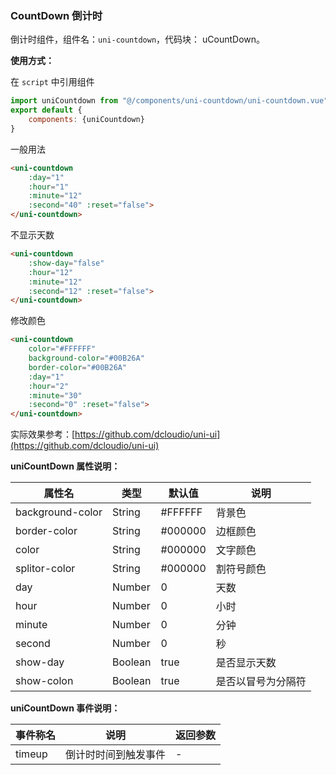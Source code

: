 ### CountDown 倒计时

倒计时组件，组件名：``uni-countdown``，代码块： uCountDown。

**使用方式：**

在 ``script`` 中引用组件 

```javascript
import uniCountdown from "@/components/uni-countdown/uni-countdown.vue"
export default {
    components: {uniCountdown}
}
```

一般用法

```html
<uni-countdown 
    :day="1" 
    :hour="1" 
    :minute="12" 
    :second="40" :reset="false">
</uni-countdown>
```

不显示天数

```html
<uni-countdown 
    :show-day="false" 
    :hour="12" 
    :minute="12" 
    :second="12" :reset="false">
</uni-countdown>
```

修改颜色

```html
<uni-countdown 
    color="#FFFFFF" 
    background-color="#00B26A" 
    border-color="#00B26A" 
    :day="1" 
    :hour="2" 
    :minute="30" 
    :second="0" :reset="false">
</uni-countdown>
```

实际效果参考：[https://github.com/dcloudio/uni-ui](https://github.com/dcloudio/uni-ui)

**uniCountDown 属性说明：**

|属性名|类型|默认值	|说明|
|---|----|---|---|
|background-color|String|#FFFFFF|背景色|
|border-color|String|#000000|边框颜色|
|color	|String	|#000000|文字颜色|
|splitor-color|String|#000000|割符号颜色|
|day|Number|0|天数|
|hour|Number|0|小时|
|minute|Number|0|分钟|
|second|Number|0|秒|
|show-day|Boolean|true|是否显示天数|
|show-colon|Boolean|true|是否以冒号为分隔符|

**uniCountDown 事件说明：**

|事件称名|说明|返回参数|
|---|----|---|
|timeup|倒计时时间到触发事件|-|

